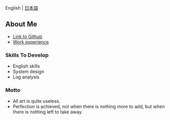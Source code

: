 English | [日本語](./README.ja.md)

## About Me

* [Link to Github](https://github.com/kokoichi206)
* [Work experience](./work_experience_en.md)

### Skills To Develop

- English skills
- System design
- Log analysis

### Motto

- All art is quite useless.
- Perfection is achieved, not when there is nothing more to add, but when there is nothing left to take away.
